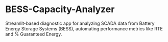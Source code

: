 # BESS-Capacity-Analyzer
Streamlit-based diagnostic app for analyzing SCADA data from Battery Energy Storage Systems (BESS), automating performance metrics like RTE and % Guaranteed Energy. 

